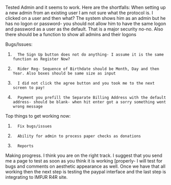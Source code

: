 Tested Admin and it seems to work. Here are the shortfalls: When setting up a new admin from an existing user I am not sure what the protocol is. I clicked on a user and then what? The system shows him as an admin but he has no logon or password- you should not allow him to have the same logon and password as a user as the default. That is a major security no-no.
Also there should be a function to show all admins and their logons
 
Bugs/Issues:
1.       The Sign Up button does not do anything- I assume it is the same function as Register Now?

2.       Rider Reg- Sequence of Birthdate should be Month, Day and then Year. Also boxes should be same size as input

3.       I did not click the agree button and you took me to the next screen to pay!

4.       Payment you prefill the Separate Billing Address with the default address- should be blank- when hit enter got a sorry something went wrong message

Top things to get working now:
1.       Fix bugs/issues

2.       Ability for admin to process paper checks as donations

3.       Reports

Making progress. I think you are on the right track. I suggest that you send me a page to test as soon as you think it is working [properly- I will test for bugs and comments on aesthetic appearance as well. Once we have that all working then the next step is testing the paypal interface and the last step is integrating to IMPJR R4R site.
